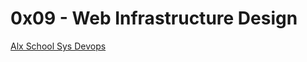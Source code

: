 # 0x09 - Web Infrastructure Design

[Alx School Sys Devops](https://github.com/patience-izere/alx-system_engineering-devops.git)
